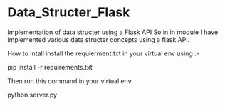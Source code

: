 # Data_Structer_Flask
Implementation of data structer using a Flask API
So in in module I have implemented various data structer concepts using a flask API.

How to Intall
install the requierment.txt in your virtual env using :-

pip install -r requirements.txt

Then run this command in your virtual env

python server.py

